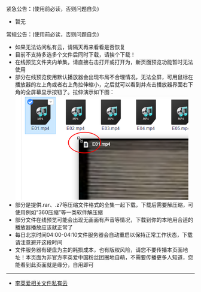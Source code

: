 紧急公告：(使用前必读，否则问题自负)              
* 暂无          

常规公告：(使用前必读，否则问题自负)        
* 如果无法访问私有云，请隔天再来看看是否恢复          
* 目前不支持多选多个文件后同时下载，请挨个下载！              
* 在线预览文件夹内单集，请直接右击打开或打开为，新页面预览功能暂时无法使用
* 部分在线预览使用默认播放器会出现布局不合理情况，无法全屏，可用鼠标在播放器的左上角或者右上角拉伸缩小，之后就可以看到并点击播放器界面右下角的全屏幕显示按钮了。拉伸演示如下图：        
![lashen](./PIC/1.png)              
* 部分是提供.rar、.z7等压缩文件格式的全集一起下载，下载后需要解压缩，可使用例如“360压缩”等一类软件解压缩         
* 部分文件在线预览可能会出现无画面有声音等情况，下载到你的本地用合适的播放器播放应该就正常了              
* 每日北京时间04:00-04:10文件服务器会自动重启以保持正常工作状态，下载请注意避开这段时间            
* 文件服务器有硬盘为主的耗损成本，也有版权风险，请您不要传播本页面地址！本页面为非官方李英爱中国粉丝团圈地自萌，不需要传播更多人知道，您能看到此页面就是缘分，自用即可             

-------------------------------------------------------------------------------------------------------------
* [李英爱相关文件私有云](http://op.sbb.zone:8889/index.php?share/folder&user=1&sid=n4YhVKmP)               
 
